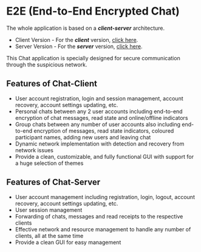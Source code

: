 # E2E (End-to-End Encrypted Chat) 
The whole application is based on a ***client-server*** architecture.
- Client Version - For the ***client*** version, [click here](https://github.com/ARG50/E2E_Chat_App/tree/main/End-to-End_Encrypted_Chat_Client-main).
- Server Version - For the ***server*** version, [click here](https://github.com/ARG50/E2E_Chat_App/tree/main/End-to-End_Encrypted_Chat_Server-main).

This Chat application is specially designed for secure communication through the suspicious network.

## Features of Chat-Client
- User account registration, login and session management, account recovery, account settings updating, etc.
- Personal chats between any 2 user accounts including end-to-end encryption of chat messages, read state and online/offline indicators
- Group chats between any number of user accounts also including end-to-end encryption of messages, read state indicators, coloured participant names, adding new users and leaving chat
- Dynamic network implementation with detection and recovery from network issues
- Provide a clean, customizable, and fully functional GUI with support for a huge selection of themes

## Features of Chat-Server
- User account management including registration, login, logout, account recovery, account settings updating, etc.
- User session management
- Forwarding of chats, messages and read receipts to the respective clients
- Effective network and resource management to handle any number of clients, all at the same time
- Provide a clean GUI for easy management


